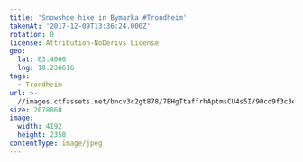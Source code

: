 ```yaml
---
title: 'Snowshoe hike in Bymarka #Trondheim'
takenAt: '2017-12-09T13:36:24.000Z'
rotation: 0
license: Attribution-NoDerivs License
geo:
  lat: 63.4006
  lng: 10.236616
tags:
  - Trondheim
url: >-
  //images.ctfassets.net/bncv3c2gt878/7BHgTtaffrhAptmsCU4s5I/90cd9f3c3e1e5c709b585cdd84ce1c0f/snowshoe-hike-in-bymarka-trondheim_38074992485_o
size: 2078860
image:
  width: 4192
  height: 2358
contentType: image/jpeg
---
```


